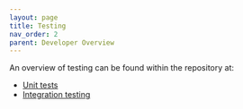 ```yaml
---
layout: page
title: Testing
nav_order: 2
parent: Developer Overview
---
```

An overview of testing can be found within the repository at:
* [Unit tests](https://github.com/NVIDIA/spark-rapids/tree/branch-24.10/tests#readme)
* [Integration testing](https://github.com/NVIDIA/spark-rapids/tree/branch-24.10/integration_tests#readme)
